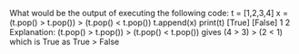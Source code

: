 What would be the output of executing the following code:
t = [1,2,3,4]
x = (t.pop() > t.pop()) > (t.pop() < t.pop())
t.append(x)
print(t)
 [True]
 [False]
 1
 2
Explanation:
(t.pop() > t.pop()) > (t.pop() < t.pop()) gives (4 > 3) > (2 < 1) which is True as True > False
